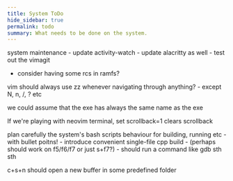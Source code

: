 ```yaml
---
title: System ToDo
hide_sidebar: true
permalink: todo
summary: What needs to be done on the system. 
---
```


system maintenance
	- update activity-watch
	- update alacritty as well
	- test out the vimagit

- consider having some rcs in ramfs?

vim should always use zz whenever navigating through anything?
	- except N, n, /, ? etc

we could assume that the exe has always the same name as the exe

If we're playing with neovim terminal, set scrollback=1 clears scrollback


plan carefully the system's bash scripts behaviour for building, running etc 
	- with bullet poitns!
	- introduce convenient single-file cpp build
		- (perhaps should work on f5/f6/f7 or just s+f7?)
		- should run a command like gdb sth sth

c+s+n should open a new buffer in some predefined folder
